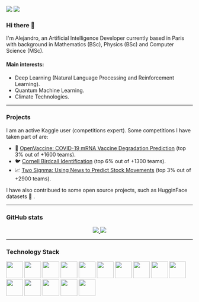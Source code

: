 [![](https://img.shields.io/badge/linkedin-%230077B5.svg?&style=for-the-badge&logo=linkedin&logoColor=white)](https://www.https://www.linkedin.com/in/alejandro-castro-ros/)
[![](https://img.shields.io/badge/Kaggle-00599C?style=for-the-badge&logo=kaggle&logoColor=white)](https://www.kaggle.com/alexine)

### Hi there 👋

I'm Alejandro, an Artificial Intelligence Developer currently based in Paris with background in Mathematics (BSc), Physics (BSc) and Computer Science (MSc).

#### Main interests:
- Deep Learning (Natural Language Processing and Reinforcement Learning).
- Quantum Machine Learning.
- Climate Technologies.

---
### Projects

I am an active Kaggle user (competitions expert). Some competitions I have taken part of are:

- 💉  [OpenVaccine: COVID-19 mRNA Vaccine Degradation Prediction](https://www.kaggle.com/c/stanford-covid-vaccine) (top 3% out of +1600 teams).
- 🐦  [Cornell Birdcall Identification](https://www.kaggle.com/c/birdsong-recognition) (top 6% out of +1300 teams).
- 📈  [Two Signma: Using News to Predict Stock Movements](https://www.kaggle.com/c/two-sigma-financial-news) (top 3% out of +2900 teams).

I have also contribued to some open source projects, such as HugginFace datasets 🤗 .

---
### GitHub stats

<div style="text-align:center">
<a href="">
  <img src="https://github-readme-stats.vercel.app/api?username=alejandrocros&count_private=true&show_icons=false&theme=vue&include_all_commits=true&show_icons=true&hide=issues" />
</a>
<a href="">
  <img src="https://github-readme-stats.vercel.app/api/top-langs/?username=alejandrocros&theme=vue&layout=compact&hide=jupyter%20notebook" />
</a>
</div>

---

### Technology Stack

<img height="45" src="https://cdn.svgporn.com/logos/python.svg"> <img height="45" src="https://cdn.svgporn.com/logos/tensorflow.svg"> <img height="45" src="https://cdn.svgporn.com/logos/pytorch.svg"> <img height="45" src="https://cdn.svgporn.com/logos/javascript.svg"> <img height="45" src="https://cdn.svgporn.com/logos/typescript-icon.svg"> <img height="45" src="https://cdn.svgporn.com/logos/postgresql.svg"> <img height="45" src="https://cdn.svgporn.com/logos/mongodb.svg"> <img height="45" src="https://cdn.svgporn.com/logos/neo4j.svg"> <img height="45" src="https://cdn.svgporn.com/logos/docker.svg"> <img height="45" src="https://cdn.svgporn.com/logos/jenkins.svg"> <img height="45" src="https://cdn.svgporn.com/logos/bash.svg"> <img height="45" src="https://cdn.svgporn.com/logos/github-icon.svg"> <img height="45" src="https://cdn.svgporn.com/logos/git.svg"> <img height="45" src="https://cdn.svgporn.com/logos/linux-tux.svg"> <img height="45" src="https://cdn.svgporn.com/logos/google-cloud.svg">

<!--
![VISIT COUNT](https://visitor-badge.laobi.icu/badge?page_id=alejandrocros.alejandrocros)
-->
